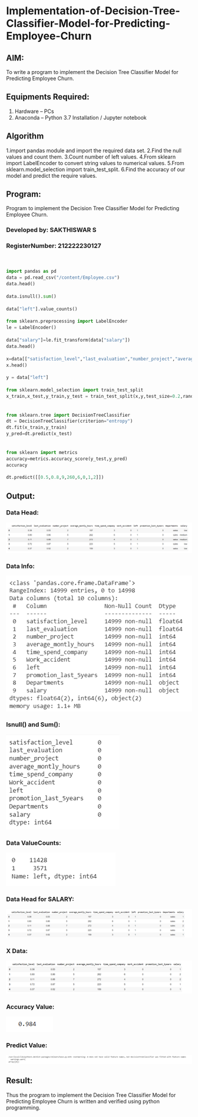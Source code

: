 # Implementation-of-Decision-Tree-Classifier-Model-for-Predicting-Employee-Churn

## AIM:
To write a program to implement the Decision Tree Classifier Model for Predicting Employee Churn.

## Equipments Required:
1. Hardware – PCs
2. Anaconda – Python 3.7 Installation / Jupyter notebook

## Algorithm
 1.import pandas module and import the required data set.
 2.Find the null values and count them.
 3.Count number of left values.
 4.From sklearn import LabelEncoder to convert string values to numerical values.
 5.From sklearn.model_selection import train_test_split.
 6.Find the accuracy of our model and predict the require values.
 

## Program:
Program to implement the Decision Tree Classifier Model for Predicting Employee Churn.
### Developed by: SAKTHISWAR S
### RegisterNumber: 212222230127

```python


import pandas as pd
data = pd.read_csv("/content/Employee.csv")
data.head()

data.isnull().sum()

data["left"].value_counts()

from sklearn.preprocessing import LabelEncoder
le = LabelEncoder()

data["salary"]=le.fit_transform(data["salary"])
data.head()

x=data[["satisfaction_level","last_evaluation","number_project","average_montly_hours","time_spend_company","Work_accident","promotion_last_5years","salary"]]
x.head()

y = data["left"]

from sklearn.model_selection import train_test_split
x_train,x_test,y_train,y_test = train_test_split(x,y,test_size=0.2,random_state=100)


from sklearn.tree import DecisionTreeClassifier
dt = DecisionTreeClassifier(criterion="entropy")
dt.fit(x_train,y_train)
y_pred=dt.predict(x_test)


from sklearn import metrics
accuracy=metrics.accuracy_score(y_test,y_pred)
accuracy

dt.predict([[0.5,0.8,9,260,6,0,1,2]])


```



## Output:

### Data Head:

![image](https://github.com/SAKTHISWAR/Implementation-of-Decision-Tree-Classifier-Model-for-Predicting-Employee-Churn/blob/main/ml1.png)


### Data Info:

![image](https://github.com/SAKTHISWAR/Implementation-of-Decision-Tree-Classifier-Model-for-Predicting-Employee-Churn/blob/main/ml8.png)


### Isnull() and Sum():

![image](https://github.com/SAKTHISWAR/Implementation-of-Decision-Tree-Classifier-Model-for-Predicting-Employee-Churn/blob/main/ml2.png)


### Data ValueCounts:

![image](https://github.com/SAKTHISWAR/Implementation-of-Decision-Tree-Classifier-Model-for-Predicting-Employee-Churn/blob/main/ml3.png)



### Data Head for SALARY:

![image](https://github.com/SAKTHISWAR/Implementation-of-Decision-Tree-Classifier-Model-for-Predicting-Employee-Churn/blob/main/ml4.png)


### X Data:

![image](https://github.com/SAKTHISWAR/Implementation-of-Decision-Tree-Classifier-Model-for-Predicting-Employee-Churn/blob/main/ml5.png)


### Accuracy Value:

![image](https://github.com/SAKTHISWAR/Implementation-of-Decision-Tree-Classifier-Model-for-Predicting-Employee-Churn/blob/main/ml6.png)


### Predict Value:

![image](https://github.com/SAKTHISWAR/Implementation-of-Decision-Tree-Classifier-Model-for-Predicting-Employee-Churn/blob/main/ml7.png)












## Result:
Thus the program to implement the  Decision Tree Classifier Model for Predicting Employee Churn is written and verified using python programming.
